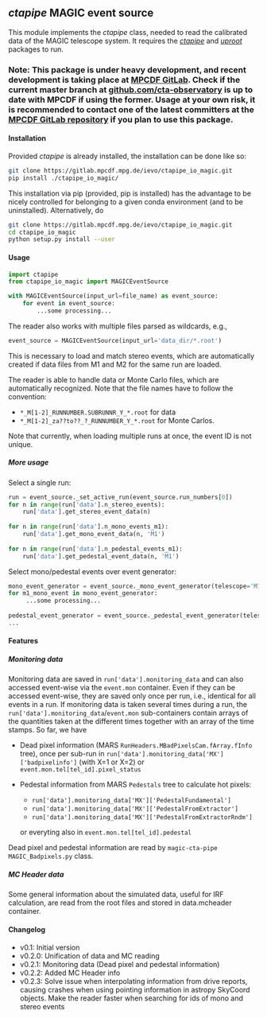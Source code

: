## *ctapipe* MAGIC event source

This module implements the *ctapipe* class, needed to read the calibrated data of the MAGIC telescope system. It requires the [*ctapipe*](https://github.com/cta-observatory/ctapipe) and [*uproot*](https://github.com/scikit-hep/uproot) packages to run.

### Note: This package is under heavy development, and recent development is taking place at [MPCDF GitLab](https://gitlab.mpcdf.mpg.de/ievo/ctapipe_io_magic). Check if the current master branch at [github.com/cta-observatory](https://github.com/cta-observatory/ctapipe_io_magic) is up to date with MPCDF if using the former. Usage at your own risk, it is recommended to contact one of the latest committers at the [MPCDF GitLab repository](https://gitlab.mpcdf.mpg.de/ievo/ctapipe_io_magic) if you plan to use this package.

#### Installation

Provided *ctapipe* is already installed, the installation can be done like so:

```bash
git clone https://gitlab.mpcdf.mpg.de/ievo/ctapipe_io_magic.git
pip install ./ctapipe_io_magic/
```

This installation via pip (provided, pip is installed) has the advantage to be nicely controlled for belonging to a given conda environment (and to be uninstalled). Alternatively, do

```bash
git clone https://gitlab.mpcdf.mpg.de/ievo/ctapipe_io_magic.git
cd ctapipe_io_magic
python setup.py install --user
```

#### Usage

```python
import ctapipe
from ctapipe_io_magic import MAGICEventSource

with MAGICEventSource(input_url=file_name) as event_source:
    for event in event_source:
        ...some processing...
```

The reader also works with multiple files parsed as wildcards, e.g.,

```python
event_source = MAGICEventSource(input_url='data_dir/*.root')
```

This is necessary to load and match stereo events, which are automatically created if data files from M1 and M2 for the same run are loaded. 

The reader is able to handle data or Monte Carlo files, which are automatically recognized. Note that the file names have to follow the convention:
- `*_M[1-2]_RUNNUMBER.SUBRUNNR_Y_*.root` for data
- `*_M[1-2]_za??to??_?_RUNNUMBER_Y_*.root` for Monte Carlos.

Note that currently, when loading multiple runs at once, the event ID is not unique.

##### More usage
Select a single run:
```python
run = event_source._set_active_run(event_source.run_numbers[0])
for n in range(run['data'].n_stereo_events):
    run['data'].get_stereo_event_data(n)
    
for n in range(run['data'].n_mono_events_m1):
    run['data'].get_mono_event_data(n, 'M1')
    
for n in range(run['data'].n_pedestal_events_m1):
    run['data'].get_pedestal_event_data(n, 'M1')
```

Select mono/pedestal events over event generator:
```python
mono_event_generator = event_source._mono_event_generator(telescope='M1')
for m1_mono_event in mono_event_generator:
     ...some processing...
     
pedestal_event_generator = event_source._pedestal_event_generator(telescope='M1')
...
```

#### Features

##### Monitoring data

Monitoring data are saved in `run['data'].monitoring_data` and can also accessed event-wise via the `event.mon` container. Even if they can be accessed event-wise, they are saved only once per run, i.e., identical for all events in a run. If monitoring data is taken several times during a run, the `run['data'].monitoring_data`/`event.mon` sub-containers contain arrays of the quantities taken at the different times together with an array of the time stamps. So far, we have
- Dead pixel information (MARS `RunHeaders.MBadPixelsCam.fArray.fInfo` tree), once per sub-run in `run['data'].monitoring_data['MX']['badpixelinfo']` (with X=1 or X=2) or `event.mon.tel[tel_id].pixel_status`
- Pedestal information from MARS `Pedestals` tree to calculate hot pixels:
     - `run['data'].monitoring_data['MX']['PedestalFundamental']`
     - `run['data'].monitoring_data['MX']['PedestalFromExtractor']`
     - `run['data'].monitoring_data['MX']['PedestalFromExtractorRndm']`
  
  or everyting also in `event.mon.tel[tel_id].pedestal`

Dead pixel and pedestal information are read by `magic-cta-pipe` `MAGIC_Badpixels.py` class.

##### MC Header data
Some general information about the simulated data, useful for IRF calculation, are read from the root files and stored in data.mcheader container.

#### Changelog

- v0.1: Initial version
- v0.2.0: Unification of data and MC reading
- v0.2.1: Monitoring data (Dead pixel and pedestal information)
- v0.2.2: Added MC Header info
- v0.2.3: Solve issue when interpolating information from drive reports, causing crashes when using pointing information in astropy SkyCoord objects. Make the reader faster when searching for ids of mono and stereo events